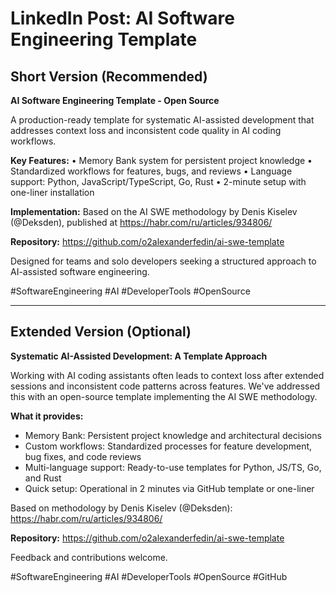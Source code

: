 # LinkedIn Post: AI Software Engineering Template

## Short Version (Recommended)

**AI Software Engineering Template - Open Source**

A production-ready template for systematic AI-assisted development that addresses context loss and inconsistent code quality in AI coding workflows.

**Key Features:**
• Memory Bank system for persistent project knowledge
• Standardized workflows for features, bugs, and reviews
• Language support: Python, JavaScript/TypeScript, Go, Rust
• 2-minute setup with one-liner installation

**Implementation:** Based on the AI SWE methodology by Denis Kiselev (@Deksden), published at https://habr.com/ru/articles/934806/

**Repository:** https://github.com/o2alexanderfedin/ai-swe-template

Designed for teams and solo developers seeking a structured approach to AI-assisted software engineering.

#SoftwareEngineering #AI #DeveloperTools #OpenSource

---

## Extended Version (Optional)

**Systematic AI-Assisted Development: A Template Approach**

Working with AI coding assistants often leads to context loss after extended sessions and inconsistent code patterns across features. We've addressed this with an open-source template implementing the AI SWE methodology.

**What it provides:**
- Memory Bank: Persistent project knowledge and architectural decisions
- Custom workflows: Standardized processes for feature development, bug fixes, and code reviews
- Multi-language support: Ready-to-use templates for Python, JS/TS, Go, and Rust
- Quick setup: Operational in 2 minutes via GitHub template or one-liner

Based on methodology by Denis Kiselev (@Deksden): https://habr.com/ru/articles/934806/

**Repository:** https://github.com/o2alexanderfedin/ai-swe-template

Feedback and contributions welcome.

#SoftwareEngineering #AI #DeveloperTools #OpenSource #GitHub
